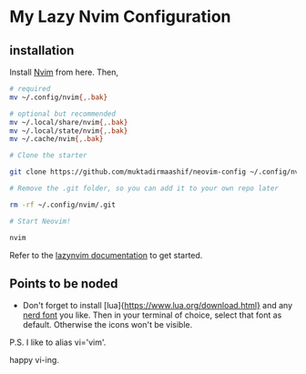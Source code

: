 # My Lazy Nvim Configuration

## installation

Install [Nvim](https://github.com/neovim/neovim/blob/master/INSTALL.md) from here. 
Then, 
```bash
# required
mv ~/.config/nvim{,.bak}

# optional but recommended
mv ~/.local/share/nvim{,.bak}
mv ~/.local/state/nvim{,.bak}
mv ~/.cache/nvim{,.bak}

# Clone the starter

git clone https://github.com/muktadirmaashif/neovim-config ~/.config/nvim

# Remove the .git folder, so you can add it to your own repo later

rm -rf ~/.config/nvim/.git

# Start Neovim!

nvim
```

Refer to the [lazynvim documentation](https://lazyvim.github.io/installation) to get started.
## Points to be noded

* Don't forget to install [lua]{https://www.lua.org/download.html} and any [nerd font](https://www.nerdfonts.com/font-downloads) you like. Then in your terminal of choice, select that font as default. Otherwise the icons won't be visible.


P.S. I like to alias vi='vim'. 

happy vi-ing. 



